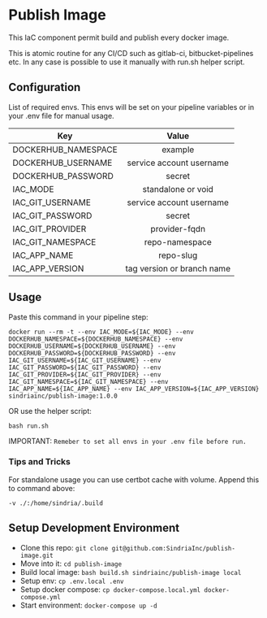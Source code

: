 # Publish Image

This IaC component permit build and publish every docker image.

This is atomic routine for any CI/CD such as gitlab-ci, bitbucket-pipelines etc.
In any case is possible to use it manually with run.sh helper script.

## Configuration

List of required envs. This envs will be set on your pipeline variables or in your .env file for manual usage.

| Key                       | Value                         |
| --------------------------|:-----------------------------:|
| DOCKERHUB_NAMESPACE       | example                       |
| DOCKERHUB_USERNAME        | service account username      |
| DOCKERHUB_PASSWORD        | secret                        |
| IAC_MODE                  | standalone or void            |
| IAC_GIT_USERNAME          | service account username      |
| IAC_GIT_PASSWORD          | secret                        |
| IAC_GIT_PROVIDER          | provider-fqdn                 |
| IAC_GIT_NAMESPACE         | repo-namespace                |
| IAC_APP_NAME              | repo-slug                     |
| IAC_APP_VERSION           | tag version or branch name    |


## Usage

Paste this command in your pipeline step:

`docker run --rm -t --env IAC_MODE=${IAC_MODE} --env DOCKERHUB_NAMESPACE=${DOCKERHUB_NAMESPACE} --env DOCKERHUB_USERNAME=${DOCKERHUB_USERNAME} --env DOCKERHUB_PASSWORD=${DOCKERHUB_PASSWORD} --env IAC_GIT_USERNAME=${IAC_GIT_USERNAME} --env IAC_GIT_PASSWORD=${IAC_GIT_PASSWORD} --env IAC_GIT_PROVIDER=${IAC_GIT_PROVIDER} --env IAC_GIT_NAMESPACE=${IAC_GIT_NAMESPACE} --env IAC_APP_NAME=${IAC_APP_NAME} --env IAC_APP_VERSION=${IAC_APP_VERSION} sindriainc/publish-image:1.0.0`

OR use the helper script:

`bash run.sh`

IMPORTANT: `Remeber to set all envs in your .env file before run.`

### Tips and Tricks

For standalone usage you can use certbot cache with volume. Append this to command above:

`-v ./:/home/sindria/.build`


## Setup Development Environment

- Clone this repo: `git clone git@github.com:SindriaInc/publish-image.git`
- Move into it: `cd publish-image`
- Build local image: `bash build.sh sindriainc/publish-image local`
- Setup env: `cp .env.local .env`
- Setup docker compose: `cp docker-compose.local.yml docker-compose.yml`
- Start environment: `docker-compose up -d`
